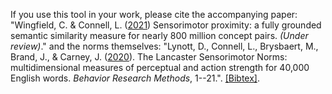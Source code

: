 If you use this tool in your work, please cite the accompanying paper: "Wingfield, C. & Connell, L. ([2021](#TODO)) Sensorimotor proximity: a fully grounded semantic similarity measure for nearly 800 million concept pairs. _(Under review)_." and the norms themselves: "Lynott, D., Connell, L., Brysbaert, M., Brand, J., & Carney, J. ([2020](https://link.springer.com/content/pdf/10.3758/s13428-019-01316-z.pdf)).
The Lancaster Sensorimotor Norms: multidimensional measures of perceptual and action strength for 40,000 English words. _Behavior Research Methods_, 1--21.". [[Bibtex]](citations.bib).
